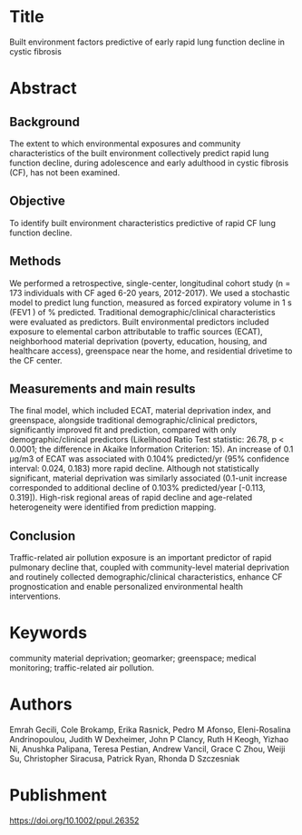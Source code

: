 # Title
Built environment factors predictive of early rapid lung function decline in cystic fibrosis

# Abstract
## Background
The extent to which environmental exposures and community characteristics of the built environment collectively predict rapid lung function decline, during adolescence and early adulthood in cystic fibrosis (CF), has not been examined.

## Objective
To identify built environment characteristics predictive of rapid CF lung function decline.

## Methods
We performed a retrospective, single-center, longitudinal cohort study (n = 173 individuals with CF aged 6-20 years, 2012-2017). We used a stochastic model to predict lung function, measured as forced expiratory volume in 1 s (FEV1 ) of % predicted. Traditional demographic/clinical characteristics were evaluated as predictors. Built environmental predictors included exposure to elemental carbon attributable to traffic sources (ECAT), neighborhood material deprivation (poverty, education, housing, and healthcare access), greenspace near the home, and residential drivetime to the CF center.

## Measurements and main results
The final model, which included ECAT, material deprivation index, and greenspace, alongside traditional demographic/clinical predictors, significantly improved fit and prediction, compared with only demographic/clinical predictors (Likelihood Ratio Test statistic: 26.78, p < 0.0001; the difference in Akaike Information Criterion: 15). An increase of 0.1 μg/m3 of ECAT was associated with 0.104% predicted/yr (95% confidence interval: 0.024, 0.183) more rapid decline. Although not statistically significant, material deprivation was similarly associated (0.1-unit increase corresponded to additional decline of 0.103% predicted/year [-0.113, 0.319]). High-risk regional areas of rapid decline and age-related heterogeneity were identified from prediction mapping.

## Conclusion

Traffic-related air pollution exposure is an important predictor of rapid pulmonary decline that, coupled with community-level material deprivation and routinely collected demographic/clinical characteristics, enhance CF prognostication and enable personalized environmental health interventions.

# Keywords
community material deprivation; geomarker; greenspace; medical monitoring; traffic-related air pollution.

# Authors
Emrah Gecili, Cole Brokamp, Erika Rasnick, Pedro M Afonso, Eleni-Rosalina Andrinopoulou, Judith W Dexheimer, John P Clancy, Ruth H Keogh, Yizhao Ni, Anushka Palipana, Teresa Pestian, Andrew Vancil, Grace C Zhou, Weiji Su, Christopher Siracusa, Patrick Ryan, Rhonda D Szczesniak

# Publishment
https://doi.org/10.1002/ppul.26352

